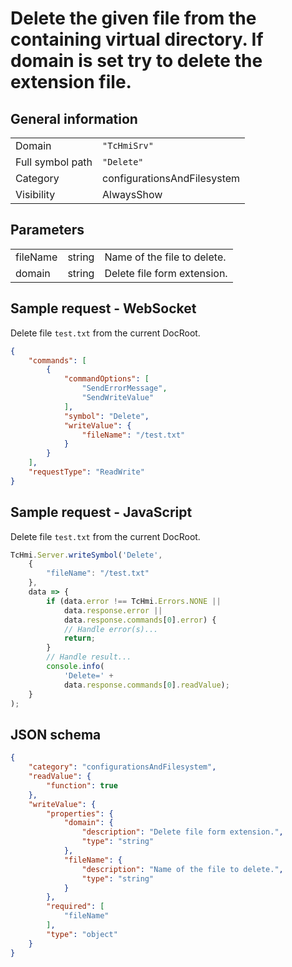 # Delete the given file from the containing virtual directory. If domain is set try to delete the extension file.

## General information

|  |  |
| - | - |
| Domain | `"TcHmiSrv"` |
| Full symbol path | `"Delete"` |
| Category | configurationsAndFilesystem |
| Visibility | AlwaysShow |

## Parameters

|  |  |  |
| - | - | - |
| fileName | string | Name of the file to delete. |
| domain | string | Delete file form extension. |

## Sample request - WebSocket

Delete file `test.txt` from the current DocRoot.
```json
{
    "commands": [
        {
            "commandOptions": [
                "SendErrorMessage",
                "SendWriteValue"
            ],
            "symbol": "Delete",
            "writeValue": {
                "fileName": "/test.txt"
            }
        }
    ],
    "requestType": "ReadWrite"
}
```

## Sample request - JavaScript

Delete file `test.txt` from the current DocRoot.
```javascript
TcHmi.Server.writeSymbol('Delete',
    {
        "fileName": "/test.txt"
    },
    data => {
        if (data.error !== TcHmi.Errors.NONE ||
            data.response.error ||
            data.response.commands[0].error) {
            // Handle error(s)...
            return;
        }
        // Handle result...
        console.info(
            'Delete=' +
            data.response.commands[0].readValue);
    }
);
```

## JSON schema

```json
{
    "category": "configurationsAndFilesystem",
    "readValue": {
        "function": true
    },
    "writeValue": {
        "properties": {
            "domain": {
                "description": "Delete file form extension.",
                "type": "string"
            },
            "fileName": {
                "description": "Name of the file to delete.",
                "type": "string"
            }
        },
        "required": [
            "fileName"
        ],
        "type": "object"
    }
}
```
